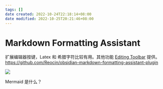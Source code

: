 ```yaml
---
tags: []
date created: 2022-10-24T22:18:14+08:00
date modified: 2022-10-25T20:21:46+08:00
---
```


# Markdown Formatting Assistant

扩展编辑器按键，Latex 和 希腊字符比较有用。其他功能 [Editing Toolbar](Editing%20Toolbar.md) 提供。
<https://github.com/Reocin/obsidian-markdown-formatting-assistant-plugin>

![](../_assets/Markdown%20Formatting%20Assistant.md_files/d1b53945-8882-4a5f-b0a6-1f59950775e5.png)

Mermaid 是什么？
